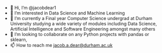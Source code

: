- 👋 Hi, I’m @jacobdear1
- 👀 I’m interested in Data Science and Machine Learning
- 🌱 I’m currently a Final year Computer Science undergrad at Durham University studying a wide variety of modules including Data Science, Artificial Intelligence and Software Engineering amongst many others
- 💞️ I’m looking to collaborate on any Python projects with pandas or sklearn,
- 📫 How to reach me jacob.a.dear@durham.ac.uk

<!---
jacobdear1/jacobdear1 is a ✨ special ✨ repository because its `README.md` (this file) appears on your GitHub profile.
You can click the Preview link to take a look at your changes.
--->
